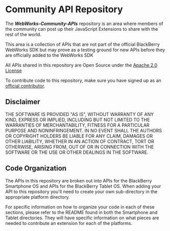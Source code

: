 # Community API Repository
The _**WebWorks-Community-APIs**_ repository is an area where members of the community can post up their JavaScript Extensions to share with the rest of the world.  

This area is a collection of APIs that are not part of the official BlackBerry WebWorks SDK but may prove as a testing ground for new APIs before they are officially added to the WebWorks SDK

All APIs shared in this repository are Open Source under the  [Apache 2.0 License](http://www.apache.org/licenses/LICENSE-2.0.html)

To contribute code to this repository, make sure you have signed up as an [official contributor](https://github.com/blackberry/WebWorks/wiki/How-to-Contribute).

## Disclaimer

THE SOFTWARE IS PROVIDED "AS IS", WITHOUT WARRANTY OF ANY KIND, EXPRESS OR IMPLIED, INCLUDING BUT NOT LIMITED TO THE WARRANTIES OF MERCHANTABILITY, FITNESS FOR A PARTICULAR PURPOSE AND NONINFRINGEMENT. IN NO EVENT SHALL THE AUTHORS OR COPYRIGHT HOLDERS BE LIABLE FOR ANY CLAIM, DAMAGES OR OTHER LIABILITY, WHETHER IN AN ACTION OF CONTRACT, TORT OR OTHERWISE, ARISING FROM, OUT OF OR IN CONNECTION WITH THE SOFTWARE OR THE USE OR OTHER DEALINGS IN THE SOFTWARE.


## Code Organization
The APIs in this repository are broken out into APIs for the BlackBerry Smartphone OS and APIs for the BlackBerry Tablet OS.  When adding your API to this repository you'll need to create your own sub-directory in the appropriate platform directory.

For specific information on how to organize your code in each of these sections, please refer to the README found in both the Smartphone and Tablet directories.  They will have specific information on what pieces are needed to contribute an extension for each of the platforms.